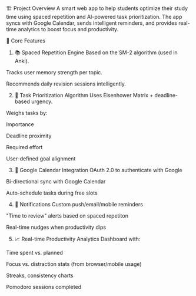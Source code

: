🏗️ Project Overview
A smart web app to help students optimize their study time using spaced repetition and AI-powered task prioritization. The app syncs with Google Calendar, sends intelligent reminders, and provides real-time analytics to boost focus and productivity.

🔧 Core Features
1. 📚 Spaced Repetition Engine
Based on the SM-2 algorithm (used in Anki).

Tracks user memory strength per topic.

Recommends daily revision sessions intelligently.

2. 🧮 Task Prioritization Algorithm
Uses Eisenhower Matrix + deadline-based urgency.

Weighs tasks by:

Importance

Deadline proximity

Required effort

User-defined goal alignment

3. 📆 Google Calendar Integration
OAuth 2.0 to authenticate with Google

Bi-directional sync with Google Calendar

Auto-schedule tasks during free slots

4. 🔔 Notifications
Custom push/email/mobile reminders

"Time to review" alerts based on spaced repetiton

Real-time nudges when productivity dips

5. 📈 Real-time Productivity Analytics
Dashboard with:

Time spent vs. planned

Focus vs. distraction stats (from browser/mobile usage)

Streaks, consistency charts

Pomodoro sessions completed

